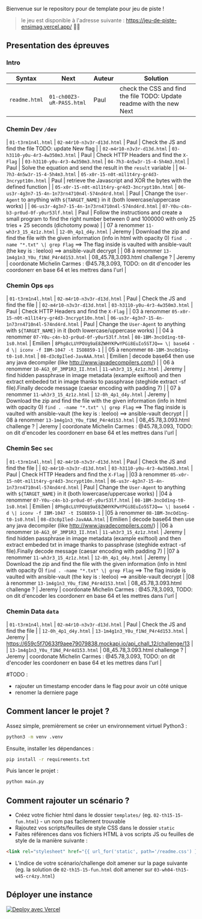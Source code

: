 Bienvenue sur le repository pour de template pour jeu de piste !

> le jeu est disponible à l'adresse suivante : https://jeu-de-piste-ensimag.vercel.app/ 🚀🔥

## Presentation des épreuves
### Intro
| Syntax      | Next | Auteur | Solution
| ----------- | ----------- | ----------- |  ----------- |
| `readme.html`      | `01-ch00Z3-uR-PASS.html`       | Paul | check the CSS and find the file TODO: Update readme with the new Next | 

### Chemin Dev `/dev`
| `01-t3rm1n4l.html`   | `02-m4r10-n3v3r-d13d.html`        | Paul | Check the JS and find the file TODO: update New flag |
| `02-m4r10-n3v3r-d13d.html`   | `03-h3110-y0u-4r3-4w350m3.html`        | Paul | Check HTTP Headers and find the `X-Flag` |
| `03-h3110-y0u-4r3-4w350m3.html`   | `04-7h3-4n5w3r-15-4-5h4m3.html`        | Paul | Solve the equation and send the result in the `result` variable |
| `04-7h3-4n5w3r-15-4-5h4m3.html`   | `05-x0r-15-n0t-m1l1t4ry-gr4d3-3ncrypt10n.html`        | Paul | retrieve the Javascript and XOR the bytes with the defined function |
| `05-x0r-15-n0t-m1l1t4ry-gr4d3-3ncrypt10n.html`   | `06-us3r-4g3n7-15-4n-1n73rn4710n4l-574nd4rd.html`        | Paul | Change the `User-Agent` to anything with `${TARGET_NAME}` in it (both lowercase/uppercase works) |
| `06-us3r-4g3n7-15-4n-1n73rn4710n4l-574nd4rd.html`   | `07-Y0u-c4n-b3-pr0ud-0f-y0ur53lf.html`       | Paul | Follow the instructions and create a small program to find the right number between 0 and 1000000 with only 25 tries + 25 seconds (dichotomy powa) |
| 07 à renommer `11-wh3r3_15_4z1z.html`   | `12-0h_4p1_d4y.html`     | Jeremy | Download the zip and find the file with the given information (info in html with opacity 0) `find . -name "*.txt" \| grep Flag` ==> The flag inside is vaulted with ansible-vault (the key is : leeloo) ==> ansible-vault decrypt |
| 08 à renommer `13-1m4g1n3_Y0u_f1Nd_P4r4d153.html`   | 08_45.78,3.093.html challenge ?   | Jeremy | coordonate Michelin Carmes : @45.78,3.093, TODO: on dit d'encoder les coordonerr en base 64 et les mettres dans l'url |

### Chemin Ops `ops`
| `01-t3rm1n4l.html`   | `02-m4r10-n3v3r-d13d.html`        | Paul | Check the JS and find the file |
| `02-m4r10-n3v3r-d13d.html`   | `03-h3110-y0u-4r3-4w350m3.html`        | Paul | Check HTTP Headers and find the `X-Flag` |
| 03 à renommer `05-x0r-15-n0t-m1l1t4ry-gr4d3-3ncrypt10n.html`   | `06-us3r-4g3n7-15-4n-1n73rn4710n4l-574nd4rd.html`        | Paul | Change the `User-Agent` to anything with `${TARGET_NAME}` in it (both lowercase/uppercase works) |
| 04 à renommer `07-Y0u-c4n-b3-pr0ud-0f-y0ur53lf.html`   | `08-1BM-3ncOd1ng-t0-1s0.html`        | Emilien | `8Phg8cLUYPOVg9aE8ZWHYKPwYPGi8EuIo5STJQ== \| base64 -d \| iconv -f IBM-1047 -t ISO8859-1` |
| 05 à renommer `08-1BM-3ncOd1ng-t0-1s0.html`   | `08-d3c0pIled-JavAAA.html`       | Emilien | decode base64 then use any java decompiler (like http://www.javadecompilers.com/) |
| 06 à renommer `10-AG3_0F_3MP1R3_II.html`   | `11-wh3r3_15_4z1z.html`       | Jeremy | find hidden passphrase in image metadata (example exiftool) and then extract embeded txt in image thanks to passphrase (steghide extract -sf file).Finally decode message (caesar encoding with padding 7) |
| 07 à renommer `11-wh3r3_15_4z1z.html`   | `12-0h_4p1_d4y.html`     | Jeremy | Download the zip and find the file with the given information (info in html with opacity 0) `find . -name "*.txt" \| grep Flag` ==> The flag inside is vaulted with ansible-vault (the key is : leeloo) ==> ansible-vault decrypt |
| 08 à renommer `13-1m4g1n3_Y0u_f1Nd_P4r4d153.html`   | 08_45.78,3.093.html challenge ?   | Jeremy | coordonate Michelin Carmes : @45.78,3.093, TODO: on dit d'encoder les coordonerr en base 64 et les mettres dans l'url |

### Chemin Sec `sec`
| `01-t3rm1n4l.html`   | `02-m4r10-n3v3r-d13d.html`        | Paul | Check the JS and find the file |
| `02-m4r10-n3v3r-d13d.html`   | `03-h3110-y0u-4r3-4w350m3.html`        | Paul | Check HTTP Headers and find the `X-Flag` |
|03 à renommer `05-x0r-15-n0t-m1l1t4ry-gr4d3-3ncrypt10n.html`   | `06-us3r-4g3n7-15-4n-1n73rn4710n4l-574nd4rd.html`        | Paul | Change the `User-Agent` to anything with `${TARGET_NAME}` in it (both lowercase/uppercase works) |
|04 à renommer `07-Y0u-c4n-b3-pr0ud-0f-y0ur53lf.html`   | `08-1BM-3ncOd1ng-t0-1s0.html`        | Emilien | `8Phg8cLUYPOVg9aE8ZWHYKPwYPGi8EuIo5STJQ== \| base64 -d \| iconv -f IBM-1047 -t ISO8859-1` |
|05 à renommer `08-1BM-3ncOd1ng-t0-1s0.html`   | `08-d3c0pIled-JavAAA.html`       | Emilien | decode base64 then use any java decompiler (like http://www.javadecompilers.com/) |
|06 à renommer `10-AG3_0F_3MP1R3_II.html`   | `11-wh3r3_15_4z1z.html`       | Jeremy | find hidden passphrase in image metadata (example exiftool) and then extract embeded txt in image thanks to passphrase (steghide extract -sf file).Finally decode message (caesar encoding with padding 7) |
|07 à renommer `11-wh3r3_15_4z1z.html`   | `12-0h_4p1_d4y.html`     | Jeremy | Download the zip and find the file with the given information (info in html with opacity 0) `find . -name "*.txt" \| grep Flag` ==> The flag inside is vaulted with ansible-vault (the key is : leeloo) ==> ansible-vault decrypt |
|08 à renommer `13-1m4g1n3_Y0u_f1Nd_P4r4d153.html`   | 08_45.78,3.093.html challenge ?   | Jeremy | coordonate Michelin Carmes : @45.78,3.093, TODO: on dit d'encoder les coordonerr en base 64 et les mettres dans l'url |

### Chemin Data `data`
| `01-t3rm1n4l.html`   | `02-m4r10-n3v3r-d13d.html`        | Paul | Check the JS and find the file |
| `12-0h_4p1_d4y.html`   | `13-1m4g1n3_Y0u_f1Nd_P4r4d153.html`     | Jeremy | https://659c5f70633f9aee79079838.mockapi.io/api_chall_12/challenge/13 |
| `13-1m4g1n3_Y0u_f1Nd_P4r4d153.html`   | 08_45.78,3.093.html challenge ?   | Jeremy | coordonate Michelin Carmes : @45.78,3.093, TODO: on dit d'encoder les coordonerr en base 64 et les mettres dans l'url |


#TODO : 
- rajouter un timestamp encoder dans le flag pour avoir un côté unique
- renomer la derniere page 

## Comment lancer le projet ?

Assez simple, premièrement se créer un environnement virtuel Python3 :

```bash
python3 -m venv .venv
```

Ensuite, installer les dépendances :

```bash
pip install -r requirements.txt
```

Puis lancer le projet :

```bash
python main.py
```

## Comment rajouter un scénario ?

- Créez votre fichier html dans le dossier `templates/` (eg. `02-th15-15-fun.html`) - un nom pas facilement trouvable
- Rajoutez vos scripts/feuilles de style CSS dans le dossier `static`
- Faites références dans vos fichiers HTML à vos scripts JS ou feuilles de style de la manière suivante : 

```html
<link rel="stylesheet" href="{{ url_for('static', path='/readme.css') }}">
```

- L'indice de votre scénario/challenge doit amener sur la page suivante (eg. la solution de `02-th15-15-fun.html` doit amener sur `03-wh04-th15-w45-cr4zy.html`)

## Déployer une instance
[![Deploy avec Vercel](https://vercel.com/button)](https://vercel.com/new/import?s=https%3A%2F%2Fgithub.com%2FPaulSec%2Fjeu-de-piste-ensimag&project-name=jeu-de-piste&framework=other&totalProjects=1&remainingProjects=1&env=DISPLAY_NAME&env=TARGET_NAME)
